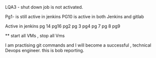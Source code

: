 
LQA3 - shut down job is not activated.

Pg1- is still active in jenkins
PG10 is active in both Jenkins and gitlab

Active in jenkins
pg 14
pg16
pg2
pg 3
pg4
pg 7
pg 8
pg9

** start all VMs , stop all Vms

I am practising git commands and I will become a successful , technical Devops engineer.
this is bob reporting.

